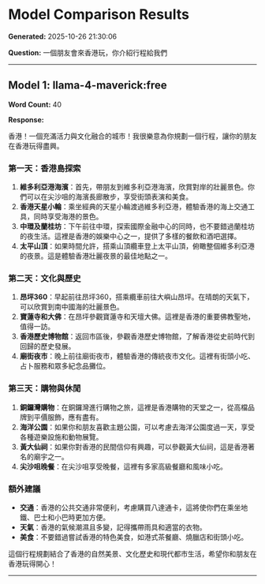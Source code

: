 # Model Comparison Results

**Generated:** 2025-10-26 21:30:06

**Question:** 一個朋友會來香港玩，你介紹行程給我們

---

## Model 1: llama-4-maverick:free

**Word Count:** 40

**Response:**

香港！一個充滿活力與文化融合的城市！我很樂意為你規劃一個行程，讓你的朋友在香港玩得盡興。

### 第一天：香港島探索

1. **維多利亞港海濱**：首先，帶朋友到維多利亞港海濱，欣賞對岸的壯麗景色。你們可以在尖沙咀的海濱長廊散步，享受街頭表演和美食。
2. **香港天星小輪**：乘坐經典的天星小輪渡過維多利亞港，體驗香港的海上交通工具，同時享受海港的景色。
3. **中環及蘭桂坊**：下午前往中環，探索國際金融中心的同時，也不要錯過蘭桂坊的夜生活。這裡是香港的娛樂中心之一，提供了多樣的餐飲和酒吧選擇。
4. **太平山頂**：如果時間允許，搭乘山頂纜車登上太平山頂，俯瞰整個維多利亞港的夜景。這是體驗香港壯麗夜景的最佳地點之一。

### 第二天：文化與歷史

1. **昂坪360**：早起前往昂坪360，搭乘纜車前往大嶼山昂坪。在晴朗的天氣下，可以欣賞到南中國海的壯麗景色。
2. **寶蓮寺和大佛**：在昂坪參觀寶蓮寺和天壇大佛。這裡是香港的重要佛教聖地，值得一訪。
3. **香港歷史博物館**：返回市區後，參觀香港歷史博物館，了解香港從史前時代到回歸的歷史發展。
4. **廟街夜市**：晚上前往廟街夜市，體驗香港的傳統夜市文化。這裡有街頭小吃、占卜服務和眾多紀念品攤位。

### 第三天：購物與休閒

1. **銅鑼灣購物**：在銅鑼灣進行購物之旅，這裡是香港購物的天堂之一，從高檔品牌到平價服飾，應有盡有。
2. **海洋公園**：如果你和朋友喜歡主題公園，可以考慮去海洋公園度過一天，享受各種遊樂設施和動物展覽。
3. **黃大仙祠**：如果你對香港的民間信仰有興趣，可以參觀黃大仙祠，這是香港著名的廟宇之一。
4. **尖沙咀晚餐**：在尖沙咀享受晚餐，這裡有多家高級餐廳和風味小吃。

### 額外建議

- **交通**：香港的公共交通非常便利，考慮購買八達通卡，這將使你們在乘坐地鐵、巴士和小巴時更加方便。
- **天氣**：香港的氣候潮濕且多變，記得攜帶雨具和適當的衣物。
- **美食**：不要錯過嘗試香港的特色美食，如港式茶餐廳、燒臘店和街頭小吃。

這個行程規劃結合了香港的自然美景、文化歷史和現代都市生活，希望你和朋友在香港玩得開心！

---

